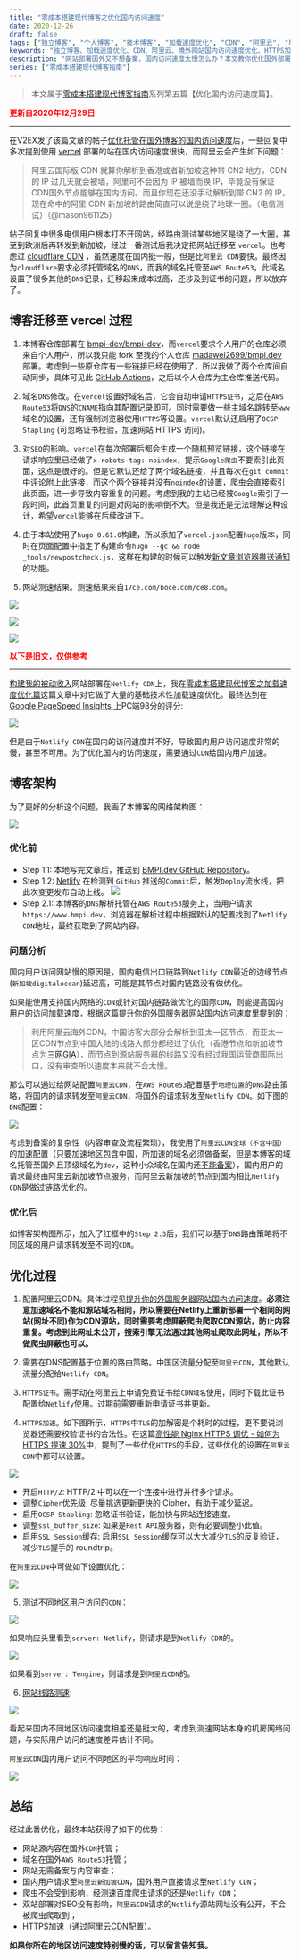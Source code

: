 ```yaml
---
title: "零成本搭建现代博客之优化国内访问速度"
date: 2020-12-26
draft: false
tags: ["独立博客", "个人博客", "技术博客", "加载速度优化", "CDN", "阿里云", "境外网站国内访问速度优化", "HTTPS加速"]
keywords: "独立博客、加载速度优化、CDN、阿里云、境外网站国内访问速度优化、HTTPS加速"
description: "网站部署国外又不想备案，国内访问速度太慢怎么办？本文教你优化国外部署网站在国内的访问速度。"
series: ["零成本搭建现代博客指南"]
---
```


> 本文属于[零成本搭建现代博客指南](/series/零成本搭建现代博客指南/)系列第五篇【优化国内访问速度篇】。

<strong><span style="color:red">更新自2020年12月29日</span></strong>

---

在V2EX发了该篇文章的帖子[优化托管在国外博客的国内访问速度](https://www.v2ex.com/t/739279)后，一些回复中多次提到使用 [vercel](https://vercel.com/) 部署的站在国内访问速度很快，而阿里云会产生如下问题：

> 阿里云国际版 CDN 就算你解析到香港或者新加坡这种带 CN2 地方，CDN 的 IP 过几天就会被墙，阿里可不会因为 IP 被墙而换 IP，毕竟没有保证CDN国外节点能够在国内访问。而且你现在还没手动解析到带 CN2 的 IP，现在命中的阿里 CDN 新加坡的路由简直可以说是绕了地球一圈。（电信测试）（@mason961125）

帖子回复中很多电信用户根本打不开网站，经路由测试某些地区是绕了一大圈，甚至到欧洲后再转发到新加坡，经过一番测试后我决定把网站迁移至 `vercel`。也考虑过 [cloudflare CDN](https://www.cloudflare.com/zh-cn/) ，虽然速度在国内挺一般，但是比`阿里云 CDN`要快。最终因为`cloudflare`要求必须托管域名的`DNS`，而我的域名托管至`AWS Route53`，此域名设置了很多其他的`DNS`记录，迁移起来成本过高，还涉及到证书的问题，所以放弃了。

## 博客迁移至 vercel 过程

1. 本博客仓库部署在 [bmpi-dev/bmpi-dev](https://github.com/bmpi-dev/bmpi.dev)，而`vercel`要求个人用户的仓库必须来自个人用户，所以我只能 fork 至我的个人仓库 [madawei2699/bmpi.dev](https://github.com/madawei2699/bmpi.dev) 部署。考虑到一些原仓库有一些链接已经在使用了，所以我做了两个仓库间自动同步，具体可见此 [GitHub Actions](https://github.com/madawei2699/sync-repo-actions)，之后以个人仓库为主仓库推送代码。

2. 域名`DNS`修改。在`vercel`设置好域名后，它会自动申请`HTTPS证书`，之后在`AWS Route53`将`DNS`的`CNAME`指向其配置记录即可。同时需要做一些主域名跳转至`www`域名的设置，还有强制浏览器使用`HTTPS`等设置。`vercel`默认还启用了`OCSP Stapling` (可忽略证书校验，加速网站 HTTPS 访问)。

3. 对`SEO`的影响。`vercel`在每次部署后都会生成一个随机预览链接，这个链接在请求响应里已经做了`x-robots-tag: noindex`，提示`Google爬虫`不要索引此页面，这点是很好的。但是它默认还给了两个域名链接，并且每次在`git commit`中评论附上此链接，而这个两个链接并没有`noindex`的设置，爬虫会直接索引此页面，进一步导致内容重复的问题。考虑到我的主站已经被`Google`索引了一段时间，此首页重复的问题对网站的影响倒不大。但是我还是无法理解这种设计，希望`vercel`能够在后续改进下。

4. 由于本站使用了`hugo 0.61.0`构建，所以添加了`vercel.json`配置`hugo`版本，同时在页面配置中指定了构建命令`hugo --gc && node _tools/newpostcheck.js`，这样在构建的时候可以触发[新文章浏览器推送通知](/dev/guide-to-setup-blog-site-with-zero-cost-3/)的功能。

5. 网站测速结果。测速结果来自`17ce.com/boce.com/ce8.com`。

![](https://img.bmpi.dev/96368bb8-c705-514c-2ef0-b3b350d82d70.png)

![](https://img.bmpi.dev/0429775b-f261-018a-744a-82c7bca3672f.png)

![](https://img.bmpi.dev/a07e54ac-cd6a-142f-ec74-d54110f95af0.png)

<strong><span style="color:red">以下是旧文，仅供参考</span></strong>

---

[构建我的被动收入](https://www.bmpi.dev/)网站部署在`Netlify CDN`上，我在[零成本搭建现代博客之加载速度优化篇](/dev/guide-to-setup-blog-site-with-zero-cost-4/)这篇文章中对它做了大量的基础技术性加载速度优化。最终达到在 [Google PageSpeed Insights
](https://developers.google.com/speed/pagespeed/insights/?url=https%3A%2F%2Fwww.bmpi.dev%2F&hl=en&tab=desktop) 上PC端98分的评分:

![](https://img.bmpi.dev/e3402768-d1c4-dcfa-0674-051ebeb874e4.png)

但是由于`Netlify CDN`在国内的访问速度并不好，导致国内用户访问速度非常的慢，甚至不可用。为了优化国内的访问速度，需要通过`CDN`给国内用户加速。

## 博客架构

为了更好的分析这个问题，我画了本博客的网络架构图：

![](https://img.bmpi.dev/b35c877d-7bdd-aed8-afb2-b968a2a2002b.png)

### 优化前

* Step 1.1: 本地写完文章后，推送到 [BMPI.dev GitHub Repository](https://github.com/bmpi-dev/bmpi.dev)。
* Step 1.2: [Netlify](https://www.netlify.com/) 在检测到 `GitHub` 推送的`Commit`后，触发`Deploy`流水线，把此次变更发布自动上线。
![](https://img.bmpi.dev/c2be44e4-f78d-e7c6-a6df-f6c2b841118b.png)
* Step 2.1: 本博客的`DNS`解析托管在`AWS Route53`服务上，当用户请求`https://www.bmpi.dev`，浏览器在解析过程中根据默认的配置找到了`Netlify CDN`地址，最终获取到了网站内容。

### 问题分析

国内用户访问网站慢的原因是，国内电信出口链路到`Netlify CDN`最近的边缘节点(`新加坡digitalocean`)延迟高，可能是其节点对国内链路没有做优化。

如果能使用支持国内网络的`CDN`或针对国内链路做优化的国际`CDN`，则能提高国内用户的访问加载速度，根据这篇[提升你的外国服务器网站国内访问速度](https://www.bilibili.com/read/cv4759943/)里提到的：

> 利用阿里云海外CDN，中国访客大部分会解析到亚太一区节点，而亚太一区CDN节点到中国大陆的线路大部分都经过了优化（香港节点和新加坡节点为[三网GIA](https://zhuanlan.zhihu.com/p/68381011)），而节点到源站服务器的线路又没有经过我国运营商国际出口，没有审查所以速度本来就不会太慢。

那么可以通过给网站配置`阿里云CDN`，在`AWS Route53`配置基于`地理位置`的`DNS`路由策略，将国内的请求转发至`阿里云CDN`，将国外的请求转发至`Netlify CDN`。如下图的`DNS`配置：

![](https://img.bmpi.dev/3ab55443-fe2d-5fcd-1abd-3d094d9a6231.png)

考虑到备案的复杂性（内容审查及流程繁琐），我使用了`阿里云CDN全球（不含中国）`的加速配置（只要加速地区包含中国，所加速的域名必须做备案，但是本博客的域名托管至国外且顶级域名为`dev`，这种小众域名在国内还[不能备案](http://xn--eqrt2g.xn--vuq861b/)），国内用户的请求最终由阿里云新加坡节点服务，而阿里云新加坡的节点到国内相比`Netlify CDN`是做过链路优化的。

### 优化后

如博客架构图所示，加入了红框中的`Step 2.3`后，我们可以基于`DNS`路由策略将不同区域的用户请求转发至不同的`CDN`。

## 优化过程

1. 配置阿里云CDN。具体过程见[提升你的外国服务器网站国内访问速度](https://www.bilibili.com/read/cv4759943/)。**必须注意加速域名不能和源站域名相同，所以需要在Netlify上重新部署一个相同的网站(网址不同)作为CDN源站，同时需要考虑屏蔽爬虫爬取CDN源站，防止内容重复。考虑到此网址未公开，搜索引擎无法通过其他网址爬取此网址，所以不做爬虫屏蔽也可以。**

2. 需要在DNS配置基于位置的路由策略。中国区流量分配至`阿里云CDN`，其他默认流量分配给`Netlify CDN`。

3. `HTTPS证书`。需手动在阿里云上申请免费证书给`CDN域名`使用，同时下载此证书配置给`Netlify`使用。过期前需要重新申请证书并更新。

4. `HTTPS加速`。如下图所示，`HTTPS`中`TLS`的加解密是个耗时的过程，更不要说浏览器还需要校验证书的合法性。在这篇[高性能 Nginx HTTPS 调优 - 如何为 HTTPS 提速 30%](https://kalasearch.cn/blog/high-performance-nginx-tls-tuning/)中，提到了一些优化`HTTPS`的手段，这些优化的设置在`阿里云CDN`中都可以设置。

![](https://img.bmpi.dev/f14027df-6283-3dad-1f7e-2c49bdc1c145.png)

* 开启`HTTP/2`: HTTP/2 中可以在一个连接中进行并行多个请求。
* 调整`Cipher`优先级: 尽量挑选更新更快的 Cipher，有助于减少延迟。
* 启用`OCSP Stapling`: 忽略证书验证，能加快与网站连接速度。
* 调整`ssl_buffer_size`: 如果是`Rest API`服务器，则有必要调整小此值。
* 启用`SSL Session`缓存: 启用`SSL Session`缓存可以大大减少`TLS`的反复验证，减少`TLS`握手的 roundtrip。

在`阿里云CDN`中可做如下设置优化：

![](https://img.bmpi.dev/ef49c333-0d2c-68bb-7f94-fcfb63f701e8.png)

5. 测试不同地区用户访问的`CDN`：

![](https://img.bmpi.dev/a5107ab6-2b01-37f5-9e47-6b239c77176f.png)

如果响应头里看到`server: Netlify`，则请求是到`Netlify CDN`的。

![](https://img.bmpi.dev/dcfab9dd-233d-fb9e-43f5-6038ecf45836.png)

如果看到`server: Tengine`，则请求是到`阿里云CDN`的。

6. [网站线路测速](https://www.17ce.com/):

![](https://img.bmpi.dev/a5ce7b4b-8530-bec5-14ff-8b295cbeefc5.png)

看起来国内不同地区访问速度相差还是挺大的，考虑到测速网站本身的机房网络问题，与实际用户访问的速度差异估计不同。

`阿里云CDN`国内用户访问不同地区的平均响应时间：

![](https://img.bmpi.dev/9fd9b60d-593c-841e-8656-d571e917a760.png)

## 总结

经过此番优化，最终本站获得了如下的优势：

* 网站源内容在国外`CDN`托管；
* 域名在国外`AWS Route53`托管；
* 网站无需备案与内容审查；
* 国内用户请求至`阿里云新加坡CDN`，国外用户直接请求至`Netlify CDN`；
* 爬虫不会受到影响，经测速百度爬虫请求的还是`Netlify CDN`；
* 双站部署对SEO没有影响，`阿里云CDN`请求的`Netlify`源站网址没有公开，不会被爬虫爬取到；
* HTTPS加速（通过[阿里云CDN配置](https://help.aliyun.com/document_detail/109894.html)）。

**如果你所在的地区访问速度特别慢的话，可以留言告知我。**

